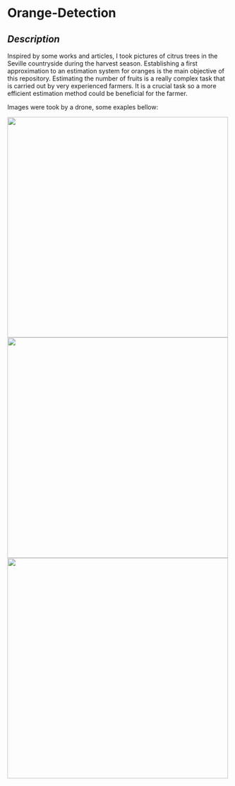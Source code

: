 # Orange-Detection

## *Description*

Inspired by some works and articles, I took pictures of citrus trees in the Seville countryside during the harvest season. Establishing a first approximation to an estimation system for oranges is the main objective of this repository. Estimating the number of fruits is a really complex task that is carried out by very experienced farmers. It is a crucial task so a more efficient estimation method could be beneficial for the farmer.

Images were took by a drone, some exaples bellow:

<p float="left">
  <img src="https://user-images.githubusercontent.com/102746511/185049214-bc091664-866f-473a-8054-b515afe555fc.JPG" width="500" />
  <img src="https://user-images.githubusercontent.com/102746511/185050224-416f2e01-6a88-48ee-9c4e-f7edd4191f4e.JPG" width="500" /> 
  <img src="https://user-images.githubusercontent.com/102746511/185050290-19eaa08b-a330-4e58-af20-d43381b24025.JPG" width="500" />
</p>


